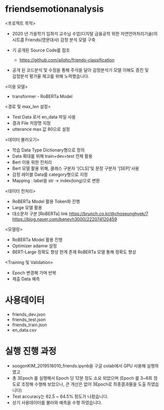 # friendsemotionanalysis


<프로젝트 목적>
 - 2020 년 가을학기 임희석 교수님 수업(디지털 금융공학 위한 자연언어처리기술)의
   시트콤 Friends(영문대사) 감정 분석 모델 구축

- 기 공개된 Source Code를 참조
  - https://github.com/ailohc/friends-classification

- 공개 된 코드분석 및 수정을 통해 주석을 달아 감정분석기 모델 이해도 증진 및 <br>
  감정분석 평가율 제고를 위해 노력했습니다.
  
 <이용 모델>
 - transformer - RoBERTa Model
 
 <경로 및 max_len 설정>
 - Test Data 로서 en_data 파일 사용
 - 결과 File 저장명 지정
 - utterance max 값 80으로 설정

<데이터 불러오기>
 - 학습 Data Type Dictionary형으로 정의
 - Data 확대를 위해 train+dev+test 전체 활용
 - Bert 이용 위한 전처리
 - Bert 모델 활용 위해, 클래스 구분자 '[CLS]'및 문장 구분자 '[SEP]'사용
 - 감정 레이블 Data를 category형으로 지정
 - Mapping : label을 str -> index(long)으로 변환

<데이터 전처리>
 - RoBERTa Model 활용 Token화 진행
 - Large 모델 활용
 - 대소문자 구분
  [RoBERTa] link
  https://brunch.co.kr/@choseunghyek/7
  https://blog.naver.com/beneyh3000/222074120459

<모델링>
 - RoBERTa Model 활용 진행
 - Optimizer adamw 설정
 - BERT-Large 정확도 향상 한계 존재 RoBERTa 모델 통해 정확도 향상

<Training 및 Validation>
 - Epoch 변경해 가며 반복
 - 제출 Data 예측
 
 # 사용데이터
   - friends_dev.json
   - friends_test.json
   - friends_train.json
   - en_data.csv
  # 실행 진행 과정
   - soogonKIM_2019516010_friends.ipynb을 구글 colab에서 GPU 사용해 실행하였고
   - 총 3Epoch 를 실행해서 Epoch 당 12분 정도 소요 되었으며
     (Epoch 를 3~6회 정도로 조정해 수행해 보았으나, 큰 개선은 없어 3Epoch로 최종결과물을 도출 하였습니다)
   - Test accuracy는 62.5 ~ 64.5% 정도가 나왔습니다.
   - 상기 사용데이터를 불러와 예측을 수행 하였습니다.
 
